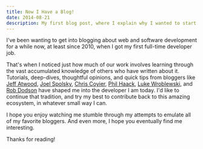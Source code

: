 ```yaml
---
title: Now I Have a Blog!
date: 2014-08-21
description: My first blog post, where I explain why I wanted to start blogging.
---
```


<p class="lead">I've been wanting to get into blogging about web and software development for a while now, at least since 2010, when I got my first full-time developer job.</p>

That's when I noticed just how much of our work involves learning through the vast accumulated knowledge of others who have written about it. Tutorials, deep-dives, thoughtful opinions, and quick tips from bloggers like [Jeff Atwood](http://blog.codinghorror.com/), [Joel Spolsky](http://www.joelonsoftware.com/), [Chris Coyier](http://css-tricks.com/), [Phil Haack](http://haacked.com/), [Luke Wroblewski](http://www.lukew.com/), and [Rob Dodson](http://robdodson.me/) have shaped me into the developer I am today. I'd like to continue that tradition, and try my best to contribute back to this amazing ecosystem, in whatever small way I can.

I hope you enjoy watching me stumble through my attempts to emulate all of my favorite bloggers. And even more, I hope you eventually find me interesting.

Thanks for reading!
